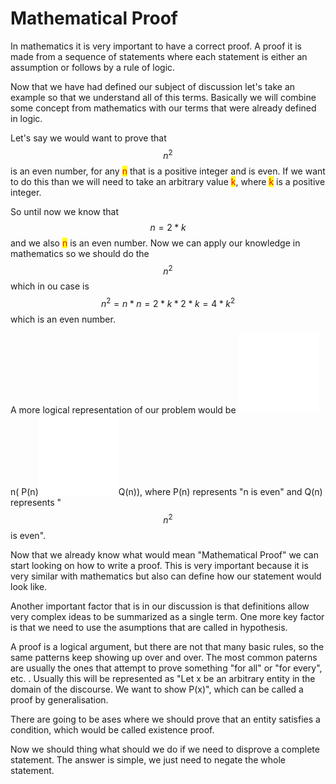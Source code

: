 # Mathematical Proof

In mathematics it is very important to have a correct proof. A proof it is made from a sequence of statements where each statement is either an assumption or follows by a rule of logic.&#x20;

Now that we have had defined our subject of discussion let's take an example so that we understand all of this terms. Basically we will combine some concept from mathematics with our terms that were already defined in logic.

Let's say we would want to prove that $$n^2$$ is an even number, for any <mark style="color:red;">n</mark> that is a positive integer and is even. If we want to do this than we will need to take an arbitrary value <mark style="color:red;">k</mark>, where <mark style="color:red;">k</mark> is a positive integer.

So until now we know that $$n=2*k$$ and we also <mark style="color:red;">n</mark> is an even number. Now we can apply our knowledge in mathematics so we should do the $$n^2$$ which in ou case is $$n^2=n*n=2*k*2*k=4*k^2$$ which is an even number.

A more logical representation of our problem would be <img src="../../.gitbook/assets/FORALL.png" alt="" data-size="line"> n( P(n)<img src="../../.gitbook/assets/IMPLIES.png" alt="" data-size="line">Q(n)), where P(n) represents "n is even" and Q(n) represents "$$n^2$$ is even".



Now that we already know what would mean "Mathematical Proof" we can start looking on how to write a proof. This is very important because it is very similar with mathematics but also can define how our statement would look like.

Another important factor that is in our discussion is that definitions allow very complex ideas to be summarized as a single term. One more key factor is that we need to use the asumptions that are called in hypothesis.

A proof is a logical argument, but there are not that many basic rules, so the same patterns keep showing up over and over. The most common paterns are usually the ones that attempt to prove something "for all" or "for every", etc. . Usually this will be represented as "Let x be an arbitrary entity in the domain of the discourse. We want to show P(x)", which can be called a proof by generalisation.&#x20;

There are going to be ases where we should prove that an entity satisfies a condition, which would be called existence proof.&#x20;

Now we should thing what should we do if we need to disprove a complete statement. The answer is simple, we just need to negate the whole statement.
